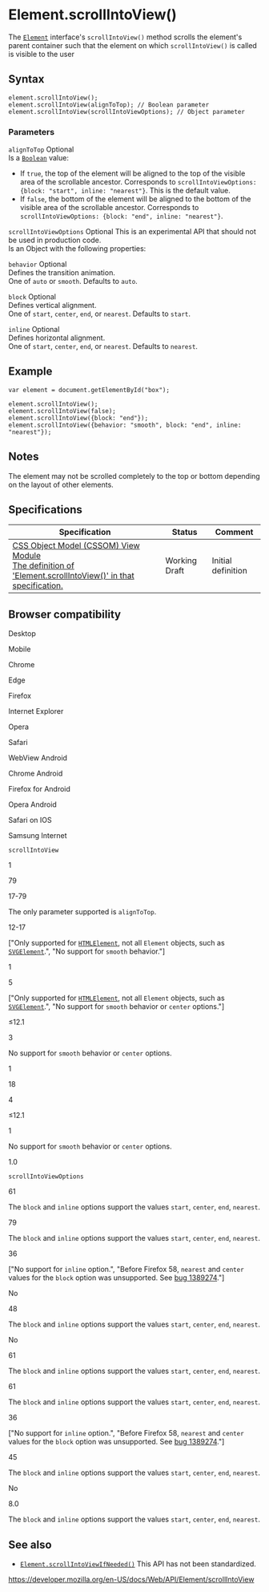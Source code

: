# Element.scrollIntoView()

The [`Element`](../element) interface's `scrollIntoView()` method scrolls the element's parent container such that the element on which `scrollIntoView()` is called is visible to the user

## Syntax

    element.scrollIntoView();
    element.scrollIntoView(alignToTop); // Boolean parameter
    element.scrollIntoView(scrollIntoViewOptions); // Object parameter

### Parameters

`alignToTop` <span class="badge inline optional">Optional</span>  
Is a [`Boolean`](https://developer.mozilla.org/en-US/docs/Web/JavaScript/Reference/Global_Objects/Boolean) value:

- If `true`, the top of the element will be aligned to the top of the visible area of the scrollable ancestor. Corresponds to `scrollIntoViewOptions: {block: "start", inline: "nearest"}`. This is the default value.
- If `false`, the bottom of the element will be aligned to the bottom of the visible area of the scrollable ancestor. Corresponds to `scrollIntoViewOptions: {block: "end", inline: "nearest"}`.

`scrollIntoViewOptions` <span class="badge inline optional">Optional</span> <span class="icon experimental" viewbox="0 0 100 100" xmlns="http://www.w3.org/2000/svg" role="img"> This is an experimental API that should not be used in production code. </span>  
Is an Object with the following properties:

`behavior` <span class="badge inline optional">Optional</span>  
Defines the transition animation.  
One of `auto` or `smooth`. Defaults to `auto`.

`block` <span class="badge inline optional">Optional</span>  
Defines vertical alignment.  
One of `start`, `center`, `end`, or `nearest`. Defaults to `start`.

`inline` <span class="badge inline optional">Optional</span>  
Defines horizontal alignment.  
One of `start`, `center`, `end`, or `nearest`. Defaults to `nearest`.

## Example

    var element = document.getElementById("box");

    element.scrollIntoView();
    element.scrollIntoView(false);
    element.scrollIntoView({block: "end"});
    element.scrollIntoView({behavior: "smooth", block: "end", inline: "nearest"});

## Notes

The element may not be scrolled completely to the top or bottom depending on the layout of other elements.

## Specifications

<table><thead><tr class="header"><th>Specification</th><th>Status</th><th>Comment</th></tr></thead><tbody><tr class="odd"><td><a href="https://drafts.csswg.org/cssom-view/#dom-element-scrollintoview">CSS Object Model (CSSOM) View Module<br />
<span class="small">The definition of 'Element.scrollIntoView()' in that specification.</span></a></td><td><span class="spec-wd">Working Draft</span></td><td>Initial definition</td></tr></tbody></table>

## Browser compatibility

Desktop

Mobile

Chrome

Edge

Firefox

Internet Explorer

Opera

Safari

WebView Android

Chrome Android

Firefox for Android

Opera Android

Safari on IOS

Samsung Internet

`scrollIntoView`

1

79

17-79

The only parameter supported is `alignToTop`.

12-17

\["Only supported for [`HTMLElement`](https://developer.mozilla.org/docs/Web/API/HTMLElement), not all `Element` objects, such as [`SVGElement`](https://developer.mozilla.org/docs/Web/API/SVGElement).", "No support for `smooth` behavior."\]

1

5

\["Only supported for [`HTMLElement`](https://developer.mozilla.org/docs/Web/API/HTMLElement), not all `Element` objects, such as [`SVGElement`](https://developer.mozilla.org/docs/Web/API/SVGElement).", "No support for `smooth` behavior or `center` options."\]

≤12.1

3

No support for `smooth` behavior or `center` options.

1

18

4

≤12.1

1

No support for `smooth` behavior or `center` options.

1.0

`scrollIntoViewOptions`

61

The `block` and `inline` options support the values `start`, `center`, `end`, `nearest`.

79

The `block` and `inline` options support the values `start`, `center`, `end`, `nearest`.

36

\["No support for `inline` option.", "Before Firefox 58, `nearest` and `center` values for the `block` option was unsupported. See [bug 1389274](https://bugzil.la/1389274)."\]

No

48

The `block` and `inline` options support the values `start`, `center`, `end`, `nearest`.

No

61

The `block` and `inline` options support the values `start`, `center`, `end`, `nearest`.

61

The `block` and `inline` options support the values `start`, `center`, `end`, `nearest`.

36

\["No support for `inline` option.", "Before Firefox 58, `nearest` and `center` values for the `block` option was unsupported. See [bug 1389274](https://bugzil.la/1389274)."\]

45

The `block` and `inline` options support the values `start`, `center`, `end`, `nearest`.

No

8.0

The `block` and `inline` options support the values `start`, `center`, `end`, `nearest`.

## See also

- [`Element.scrollIntoViewIfNeeded()`](scrollintoviewifneeded) <span class="icon non-standard" viewbox="0 0 100 100" xmlns="http://www.w3.org/2000/svg" role="img"> This API has not been standardized. </span>

<a href="https://developer.mozilla.org/en-US/docs/Web/API/Element/scrollIntoView" class="_attribution-link">https://developer.mozilla.org/en-US/docs/Web/API/Element/scrollIntoView</a>
